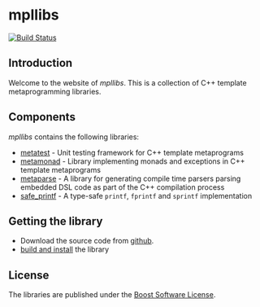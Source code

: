 mpllibs
=======

[![Build Status](https://secure.travis-ci.org/sabel83/mpllibs.png?branch=master "Build Status")](http://travis-ci.org/sabel83/mpllibs)

Introduction
------------

Welcome to the website of *mpllibs*. This is a collection of C++ template
metaprogramming libraries.

Components
----------

*mpllibs* contains the following libraries:

* [metatest](http://abel.web.elte.hu/mpllibs/metatest) -
    Unit testing framework for C++ template metaprograms
* [metamonad](http://abel.web.elte.hu/mpllibs/metamonad) -
    Library implementing monads and exceptions in C++ template metaprograms
* [metaparse](http://abel.web.elte.hu/mpllibs/metaparse) -
    A library for generating compile time parsers parsing embedded
    DSL code as part of the C++ compilation process
* [safe\_printf](http://abel.web.elte.hu/mpllibs/safe_printf) -
    A type-safe `printf`, `fprintf` and `sprintf` implementation

Getting the library
-------------------

* Download the source code from [github](http://github.com/sabel83/mpllibs).
* [build and install](http://abel.web.elte.hu/mpllibs/build.html) the library

License
-------

The libraries are published under the
[Boost Software License](http://www.boost.org/LICENSE_1_0.txt).



